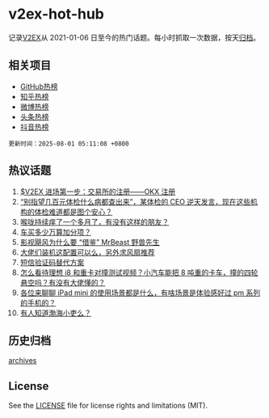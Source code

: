 # v2ex-hot-hub

 记录[V2EX](https://www.v2ex.com/)从 2021-01-06 日至今的热门话题。每小时抓取一次数据，按天[归档](archives)。
 
 ## 相关项目

- [GitHub热榜](https://github.com/lonnyzhang423/github-hot-hub)
- [知乎热榜](https://github.com/lonnyzhang423/zhihu-hot-hub)
- [微博热榜](https://github.com/lonnyzhang423/weibo-hot-hub)
- [头条热榜](https://github.com/lonnyzhang423/toutiao-hot-hub)
- [抖音热榜](https://github.com/lonnyzhang423/douyin-hot-hub)


 `更新时间：2025-08-01 05:11:08 +0800`

## 热议话题

1. [$V2EX 进场第一步：交易所的注册——OKX 注册](https://www.v2ex.com/t/1149014)
1. [“别指望几百元体检什么病都查出来”，某体检的 CEO 逆天发言，现在这些机构的体检难道都是图个安心？](https://www.v2ex.com/t/1148923)
1. [喉咙持续痒了一个多月了，有没有这样的朋友？](https://www.v2ex.com/t/1148938)
1. [车买多少万算加分项？](https://www.v2ex.com/t/1148976)
1. [影视飓风为什么要 “借鉴” MrBeast 野兽先生](https://www.v2ex.com/t/1148955)
1. [大佬们装机这配置可以么，另外求风扇推荐](https://www.v2ex.com/t/1148901)
1. [短信验证码替代方案](https://www.v2ex.com/t/1148960)
1. [怎么看待理想 i8 和重卡对撞测试视频？小汽车能把 8 吨重的卡车，撞的四轮悬空吗？有没有大佬懂的？](https://www.v2ex.com/t/1148933)
1. [各位来聊聊 iPad mini 的使用场景都是什么，有啥场景是体验感好过 pm 系列的手机的？](https://www.v2ex.com/t/1148920)
1. [有人知道渤海小吏么？](https://www.v2ex.com/t/1148947)

## 历史归档

[archives](archives)

## License

See the [LICENSE](LICENSE) file for license rights and limitations (MIT).
